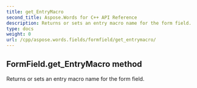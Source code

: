 ```yaml
---
title: get_EntryMacro
second_title: Aspose.Words for C++ API Reference
description: Returns or sets an entry macro name for the form field. 
type: docs
weight: 0
url: /cpp/aspose.words.fields/formfield/get_entrymacro/
---
```

## FormField.get_EntryMacro method


Returns or sets an entry macro name for the form field.


